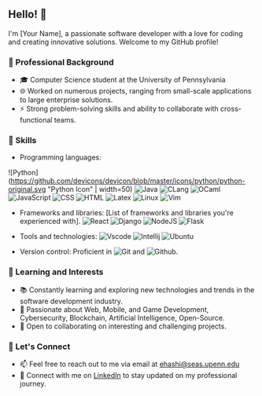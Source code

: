 ## Hello! 👋

I'm [Your Name], a passionate software developer with a love for coding and creating innovative solutions. Welcome to my GitHub profile!

### 💼 Professional Background

- 🎓 Computer Science student at the University of Pennsylvania 
- 🌐 Worked on numerous projects, ranging from small-scale applications to large enterprise solutions.
- ⚡ Strong problem-solving skills and ability to collaborate with cross-functional teams.

### 🚀 Skills

- Programming languages: 

![Python](https://github.com/devicons/devicon/blob/master/icons/python/python-original.svg "Python Icon" | width=50)
![Java](https://github.com/devicons/devicon/blob/master/icons/java/java-original.svg "Java icon")
![CLang](https://github.com/devicons/devicon/blob/master/icons/c/c-line.svg "C")
![OCaml](https://github.com/devicons/devicon/blob/master/icons/ocaml/ocaml-original.svg "OCaml")
![JavaScript](https://github.com/devicons/devicon/blob/master/icons/javascript/javascript-original.svg "JavaScript")
![CSS](https://github.com/devicons/devicon/blob/master/icons/css3/css3-original.svg "CSS")
![HTML](https://github.com/devicons/devicon/blob/master/icons/html5/html5-original.svg "HTML")
![Latex](https://github.com/devicons/devicon/blob/master/icons/latex/latex-original.svg "Latex")
![Linux](https://github.com/devicons/devicon/blob/master/icons/linux/linux-plain.svg "Linux")
![Vim](https://github.com/devicons/devicon/blob/master/icons/vim/vim-original.svg "Vim")


- Frameworks and libraries: [List of frameworks and libraries you're experienced with].
![React](https://github.com/devicons/devicon/blob/master/icons/react/react-original.svg "React")
![Django](https://github.com/devicons/devicon/blob/master/icons/django/django-plain.svg "Django")
![NodeJS](https://github.com/devicons/devicon/blob/master/icons/nodejs/nodejs-original.svg "NodeJS")
![Flask](https://github.com/devicons/devicon/blob/master/icons/flask/flask-original.svg "Flask")


- Tools and technologies: 
![Vscode](https://github.com/devicons/devicon/blob/master/icons/vscode/vscode-plain.svg "VSCode")
![Intellij](https://github.com/devicons/devicon/blob/master/icons/intellij/intellij-original.svg "Intellij")
![Ubuntu](https://github.com/devicons/devicon/blob/master/icons/ubuntu/ubuntu-plain.svg "Ubuntu")
- Version control: Proficient in ![Git](https://github.com/devicons/devicon/blob/master/icons/git/git-original.svg "Git") and ![Github](https://github.com/devicons/devicon/blob/master/icons/github/github-original.svg "Github").

### 🌱 Learning and Interests

- 📚 Constantly learning and exploring new technologies and trends in the software development industry.
- 🌟 Passionate about Web, Mobile, and Game Development, Cybersecurity, Blockchain, Artificial Intelligence, Open-Source.
- 🤝 Open to collaborating on interesting and challenging projects.

### 🔗 Let's Connect

- 📫 Feel free to reach out to me via email at ehashi@seas.upenn.edu
- 💼 Connect with me on [LinkedIn](https://www.linkedin.com/in/ehashimoto) to stay updated on my professional journey.


